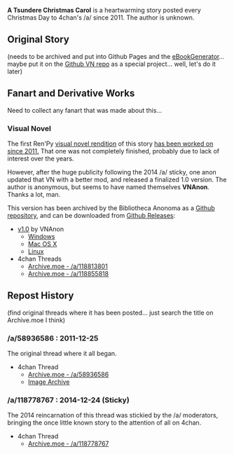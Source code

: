 **A Tsundere Christmas Carol** is a heartwarming story posted every Christmas Day to 4chan's /a/ since 2011. The author is unknown.

## Original Story

(needs to be archived and put into Github Pages and the [eBookGenerator](https://github.com/bibanon/BASC-eBookGenerator)... maybe put it on the [Github VN repo](https://github.com/bibanon/a-tsundere-christmas-carol) as a special project... well, let's do it later)

## Fanart and Derivative Works

Need to collect any fanart that was made about this...

### Visual Novel

The first Ren'Py [visual novel rendition](https://drive.google.com/file/d/0B7WYx7u6HJh_ZGZiTkJHeHg0YVU/view?usp=sharing) of this story [has been worked on since 2011.](http://lemmasoft.renai.us/forums/viewtopic.php?f=8&t=13155) That one was not completely finished, probably due to lack of interest over the years.

However, after the huge publicity following the 2014 /a/ sticky, one anon updated that VN with a better mod, and released a finalized 1.0 version. The author is anonymous, but seems to have named themselves **VNAnon**. Thanks a lot, man.

This version has been archived by the Bibliotheca Anonoma as a [Github repository](https://github.com/bibanon/a-tsundere-christmas-carol), and can be downloaded from [Github Releases](https://github.com/bibanon/a-tsundere-christmas-carol/releases):

* [v1.0](https://github.com/bibanon/a-tsundere-christmas-carol/releases/tag/v1.0) by VNAnon
  * [Windows](https://github.com/bibanon/a-tsundere-christmas-carol/releases/download/v1.0/A-Tsundere-Carol-1.0-win.zip)
  * [Mac OS X](https://github.com/bibanon/a-tsundere-christmas-carol/releases/download/v1.0/A-Tsundere-Carol-1.0-mac.zip)
  * [Linux](https://github.com/bibanon/a-tsundere-christmas-carol/releases/download/v1.0/A-Tsundere-Carol-1.0-linux.tar.bz2)
* 4chan Threads
  * [Archive.moe - /a/118813801](https://archive.moe/a/thread/118813801)
  * [Archive.moe - /a/118855818](https://archive.moe/a/thread/118855818)

## Repost History

(find original threads where it has been posted... just search the title on Archive.moe I think)

### /a/58936586 : 2011-12-25

The original thread where it all began.

* 4chan Thread
  * [Archive.moe - /a/58936586](https://archive.moe/a/thread/a/58936586)
  * [Image Archive](https://drive.google.com/file/d/0B7WYx7u6HJh_VVhPQ04wS1kwUUU/view?usp=sharing)

### /a/118778767 : 2014-12-24 (Sticky)

The 2014 reincarnation of this thread was stickied by the /a/ moderators, bringing the once little known story to the attention of all on 4chan. 

* 4chan Thread
  * [Archive.moe - /a/118778767](https://archive.moe/a/thread/118778767)